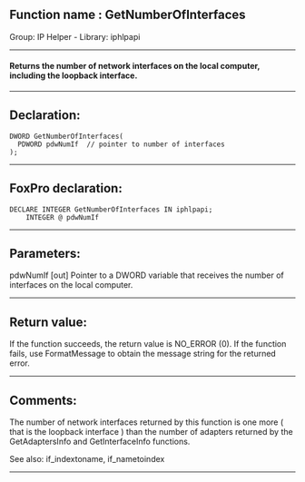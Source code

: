 
## Function name : GetNumberOfInterfaces
Group: IP Helper - Library: iphlpapi    
***  


#### Returns the number of network interfaces on the local computer, including the loopback interface. 
***  


## Declaration:
```foxpro  
DWORD GetNumberOfInterfaces(
  PDWORD pdwNumIf  // pointer to number of interfaces
);  
```  
***  


## FoxPro declaration:
```foxpro  
DECLARE INTEGER GetNumberOfInterfaces IN iphlpapi;
	INTEGER @ pdwNumIf  
```  
***  


## Parameters:
pdwNumIf 
[out] Pointer to a DWORD variable that receives the number of interfaces on the local computer.   
***  


## Return value:
If the function succeeds, the return value is NO_ERROR (0). If the function fails, use FormatMessage to obtain the message string for the returned error.  
***  


## Comments:
The number of network interfaces returned by this function is one more ( that is the loopback interface ) than the number of adapters returned by the GetAdaptersInfo and GetInterfaceInfo functions.  
  
See also: if_indextoname, if_nametoindex   
  
***  

